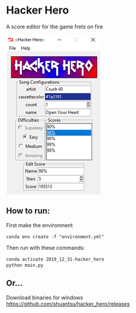 # Hacker Hero
A score editor for the game frets on fire

<kbd>![Main program](hackerhero.png)</kbd>

## How to run:

First make the environment

```
conda env create -f "environment.yml"
```

Then run with these commands:

```
conda activate 2019_12_31-hacker_hero
python main.py
```

## Or...

Download binaries for windows
https://github.com/shuantsu/hacker_hero/releases
